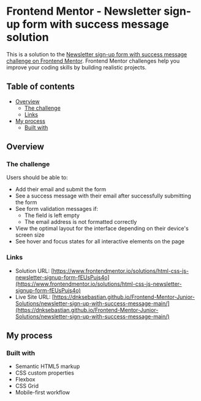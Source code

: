 # Frontend Mentor - Newsletter sign-up form with success message solution

This is a solution to the [Newsletter sign-up form with success message challenge on Frontend Mentor](https://www.frontendmentor.io/challenges/newsletter-signup-form-with-success-message-3FC1AZbNrv). Frontend Mentor challenges help you improve your coding skills by building realistic projects. 

## Table of contents

- [Overview](#overview)
  - [The challenge](#the-challenge)
  - [Links](#links)
- [My process](#my-process)
  - [Built with](#built-with)

## Overview

### The challenge

Users should be able to:

- Add their email and submit the form
- See a success message with their email after successfully submitting the form
- See form validation messages if:
  - The field is left empty
  - The email address is not formatted correctly
- View the optimal layout for the interface depending on their device's screen size
- See hover and focus states for all interactive elements on the page

### Links

- Solution URL: [https://www.frontendmentor.io/solutions/html-css-js-newsletter-signup-form-fEUsPujs4o](https://www.frontendmentor.io/solutions/html-css-js-newsletter-signup-form-fEUsPujs4o)
- Live Site URL: [https://dnksebastian.github.io/Frontend-Mentor-Junior-Solutions/newsletter-sign-up-with-success-message-main/](https://dnksebastian.github.io/Frontend-Mentor-Junior-Solutions/newsletter-sign-up-with-success-message-main/)

## My process

### Built with

- Semantic HTML5 markup
- CSS custom properties
- Flexbox
- CSS Grid
- Mobile-first workflow